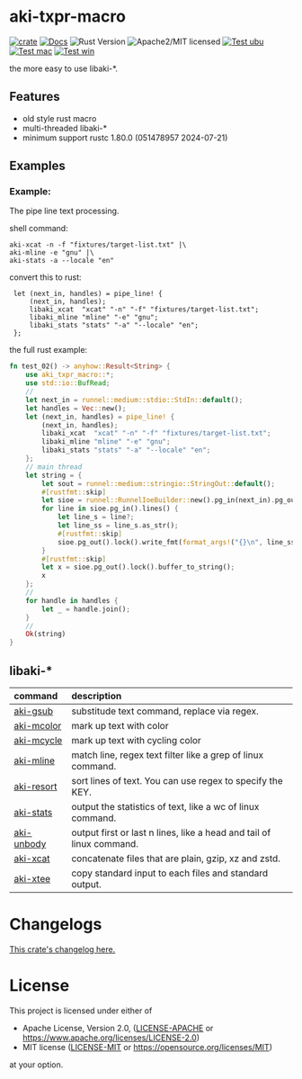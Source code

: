 # aki-txpr-macro

[![crate][crate-image]][crate-link]
[![Docs][docs-image]][docs-link]
![Rust Version][rustc-image]
![Apache2/MIT licensed][license-image]
[![Test ubu][test-ubuntu-image]][test-ubuntu-link]
[![Test mac][test-windows-image]][test-windows-link]
[![Test win][test-macos-image]][test-macos-link]

the more easy to use libaki-*.

## Features

- old style rust macro
- multi-threaded libaki-*
- minimum support rustc 1.80.0 (051478957 2024-07-21)

## Examples

### Example:

The pipe line text processing.

shell command:

```
aki-xcat -n -f "fixtures/target-list.txt" |\
aki-mline -e "gnu" |\
aki-stats -a --locale "en"
```

convert this to rust:

```
 let (next_in, handles) = pipe_line! {
     (next_in, handles);
     libaki_xcat  "xcat" "-n" "-f" "fixtures/target-list.txt";
     libaki_mline "mline" "-e" "gnu";
     libaki_stats "stats" "-a" "--locale" "en";
 };
```

the full rust example:

```rust
fn test_02() -> anyhow::Result<String> {
    use aki_txpr_macro::*;
    use std::io::BufRead;
    //
    let next_in = runnel::medium::stdio::StdIn::default();
    let handles = Vec::new();
    let (next_in, handles) = pipe_line! {
        (next_in, handles);
        libaki_xcat  "xcat" "-n" "-f" "fixtures/target-list.txt";
        libaki_mline "mline" "-e" "gnu";
        libaki_stats "stats" "-a" "--locale" "en";
    };
    // main thread
    let string = {
        let sout = runnel::medium::stringio::StringOut::default();
        #[rustfmt::skip]
        let sioe = runnel::RunnelIoeBuilder::new().pg_in(next_in).pg_out(sout).build();
        for line in sioe.pg_in().lines() {
            let line_s = line?;
            let line_ss = line_s.as_str();
            #[rustfmt::skip]
            sioe.pg_out().lock().write_fmt(format_args!("{}\n", line_ss))?;
        }
        #[rustfmt::skip]
        let x = sioe.pg_out().lock().buffer_to_string();
        x
    };
    //
    for handle in handles {
        let _ = handle.join();
    }
    //
    Ok(string)
}
```


## libaki-*

| command | description |
|:--------|:------------|
| [aki-gsub]   | substitude text command, replace via regex. |
| [aki-mcolor] | mark up text with color |
| [aki-mcycle] | mark up text with cycling color |
| [aki-mline]  | match line, regex text filter like a grep of linux command. |
| [aki-resort] | sort lines of text. You can use regex to specify the KEY. |
| [aki-stats]  | output the statistics of text, like a wc of linux command. |
| [aki-unbody] | output first or last n lines, like a head and tail of linux command. |
| [aki-xcat]   | concatenate files that are plain, gzip, xz and zstd. |
| [aki-xtee]   | copy standard input to each files and standard output. |

[aki-gsub]:https://crates.io/crates/aki-gsub
[aki-mcolor]:https://crates.io/crates/aki-mcolor
[aki-mcycle]:https://crates.io/crates/aki-mcycle
[aki-mline]:https://crates.io/crates/aki-mline
[aki-resort]:https://crates.io/crates/aki-resort
[aki-stats]:https://crates.io/crates/aki-stats
[aki-unbody]:https://crates.io/crates/aki-unbody
[aki-xcat]:https://crates.io/crates/aki-xcat
[aki-xtee]:https://crates.io/crates/aki-xtee

# Changelogs

[This crate's changelog here.](https://github.com/aki-akaguma/aki-txpr-macro/blob/main/CHANGELOG.md)

# License

This project is licensed under either of

 * Apache License, Version 2.0, ([LICENSE-APACHE](LICENSE-APACHE) or
   https://www.apache.org/licenses/LICENSE-2.0)
 * MIT license ([LICENSE-MIT](LICENSE-MIT) or
   https://opensource.org/licenses/MIT)

at your option.

[//]: # (badges)

[crate-image]: https://img.shields.io/crates/v/aki-txpr-macro.svg
[crate-link]: https://crates.io/crates/aki-txpr-macro
[docs-image]: https://docs.rs/aki-txpr-macro/badge.svg
[docs-link]: https://docs.rs/aki-txpr-macro/
[rustc-image]: https://img.shields.io/badge/rustc-1.58+-blue.svg
[license-image]: https://img.shields.io/badge/license-Apache2.0/MIT-blue.svg
[test-ubuntu-image]: https://github.com/aki-akaguma/aki-txpr-macro/actions/workflows/test-ubuntu.yml/badge.svg
[test-ubuntu-link]: https://github.com/aki-akaguma/aki-txpr-macro/actions/workflows/test-ubuntu.yml
[test-macos-image]: https://github.com/aki-akaguma/aki-txpr-macro/actions/workflows/test-macos.yml/badge.svg
[test-macos-link]: https://github.com/aki-akaguma/aki-txpr-macro/actions/workflows/test-macos.yml
[test-windows-image]: https://github.com/aki-akaguma/aki-txpr-macro/actions/workflows/test-windows.yml/badge.svg
[test-windows-link]: https://github.com/aki-akaguma/aki-txpr-macro/actions/workflows/test-windows.yml
